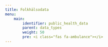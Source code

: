 ```yaml
---
title: Folkhälsodata
menu:
    main:
        identifier: public_health_data
        parent: data_types
        weight: 50
        pre: <i class="fas fa-ambulance"></i>
---
```

